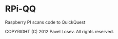 # RPi-QQ
Raspberry PI scans code to QuickQuest

COPYRIGHT (C) 2012 Pavel Losev. All rights reserved.

